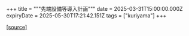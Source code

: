 +++
title = """先端設備等導入計画"""
date = 2025-03-31T15:00:00.000Z
expiryDate = 2025-05-30T17:21:42.151Z
tags = ["kuriyama"]
+++


[[source]](https://www.town.kuriyama.hokkaido.jp/soshiki/51/95.html)
